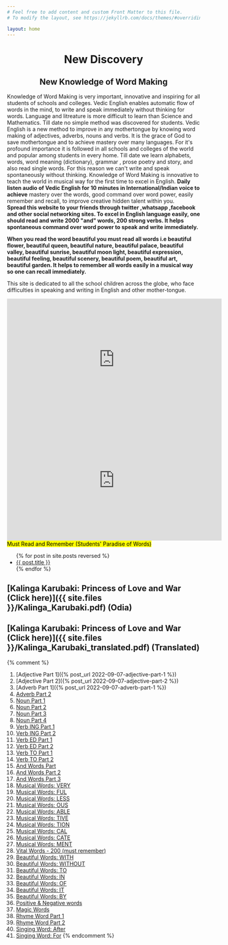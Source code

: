 ```yaml
---
# Feel free to add content and custom Front Matter to this file.
# To modify the layout, see https://jekyllrb.com/docs/themes/#overriding-theme-defaults

layout: home
---
```

# <center>New Discovery</center>

## <center>New Knowledge of Word Making</center>

Knowledge of Word Making is very important, innovative and inspiring for all students of schools and colleges.
Vedic English enables automatic flow of words in the mind, to write and speak immediately without thinking for
words. Language and litreature is more difficult to learn than Science and Mathematics. Till date no simple method
was discovered for students. Vedic English is a new method to improve in any mothertongue by knowing word making of adjectives, adverbs, nouns and verbs. It is the grace of God to save mothertongue and to achieve mastery
over many languages. For it's profound importance it is followed in all schools and colleges of the world and
popular among students in every home.
Till date we learn alphabets, words, word meaning (dictionary), grammar , prose poetry and story, and also read
single words. For this reason we can't write and speak spontaneously without thinking. Knowledge of Word Making is innovative to teach the world in musical way for the first time to excel in English.
__Daily listen audio of Vedic English for 10 minutes in International/Indian voice to achieve__
mastery over the words, good command over word power, easily remember and recall, to improve creative hidden
talent within you.  
__Spread this website to your friends through twitter ,whatsapp ,facebook and other social networking sites. To excel in English language easily, one should read and write 2000 "and" words, 200 strong verbs. It helps spontaneous command over word power to speak and write immediately.__  

__When you read the word beautiful you must read all words i.e beautiful flower, beautiful queen, beautiful nature, beautiful palace, beautiful valley, beautiful sunrise, beautiful moon light, beautiful expression, beautiful feeling, beautiful scenery, beautiful poem, beautiful art, beautiful
garden. It helps to remember all words easily in a musical way so one can recall immediately.__

This site is dedicated to all the school children across the globe, who face difficulties in speaking and
writing in English and other mother-tongue.

<iframe width="560" height="315" src="https://www.youtube.com/embed/vhvzQi_bMKw" title="YouTube video player" frameborder="0" allow="accelerometer; autoplay; clipboard-write; encrypted-media; gyroscope; picture-in-picture" allowfullscreen></iframe>
<iframe width="560" height="315" src="https://www.youtube.com/embed/F7FfbXavilk" title="YouTube video player" frameborder="0" allow="accelerometer; autoplay; clipboard-write; encrypted-media; gyroscope; picture-in-picture" allowfullscreen></iframe

## <mark>Must Read and Remember (Students' Paradise of Words)</mark>

<ul>
  {% for post in site.posts reversed %}
    <li>
      <a href="{{ post.url }}">{{ post.title }}</a>
    </li>
  {% endfor %}
</ul>

## [Kalinga Karubaki: Princess of Love and War (Click here)]({{ site.files }}/Kalinga_Karubaki.pdf) (Odia)
## [Kalinga Karubaki: Princess of Love and War (Click here)]({{ site.files }}/Kalinga_Karubaki_translated.pdf) (Translated)

{% comment %}
1. [Adjective Part 1]({% post_url 2022-09-07-adjective-part-1 %})
2. [Adjective Part 2]({% post_url 2022-09-07-adjective-part-2 %})
3. [Adverb Part 1]({% post_url 2022-09-07-adverb-part-1 %})
4. [Adverb Part 2](https://)
5. [Noun Part 1](https://)
6. [Noun Part 2](https://)
7. [Noun Part 3](https://)
8. [Noun Part 4](https://)
9. [Verb ING Part 1](https://)
10. [Verb ING Part 2](https://)
11. [Verb ED Part 1](https://)
12. [Verb ED Part 2](https://)
13. [Verb TO Part 1](https://)
14. [Verb TO Part 2](https://)
15. [And Words Part](https://)
17. [And Words Part 2](https://)
18. [And Words Part 3](https://)
20. [Musical Words: VERY](https://)
21. [Musical Words: FUL](https://)
22. [Musical Words: LESS](https://)
23. [Musical Words: OUS](https://)
24. [Musical Words: ABLE](https://)
25. [Musical Words: TIVE](https://)
26. [Musical Words: TION](https://)
27. [Musical Words: CAL](https://)
28. [Musical Words: CATE](https://)
29. [Musical Words: MENT](https://)
31. [Vital Words - 200 (must remember)](https://)
32. [Beautiful Words: WITH](https://)
33. [Beautiful Words: WITHOUT](https://)
34. [Beautiful Words: TO](https://)
35. [Beautiful Words: IN](https://)
36. [Beautiful Words: OF](https://)
37. [Beautiful Words: IT](https://)
38. [Beautiful Words: BY](https://)
39. [Positive & Negative words](https://)
40. [Magic Words](https://)
41. [Rhyme Word Part 1](https://)
42. [Rhyme Word Part 2](https://)
43. [Singing Word: After](https://)
44. [Singing Word: For](https://)
{% endcomment %}